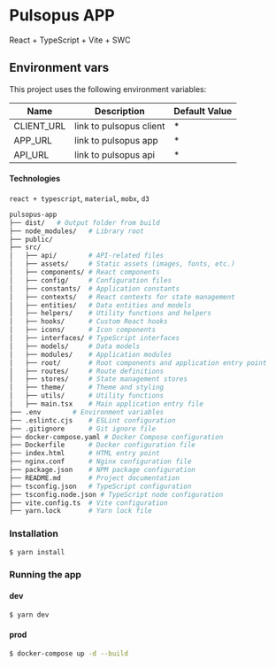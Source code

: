 # Pulsopus APP
React + TypeScript + Vite + SWC

## Environment vars
This project uses the following environment variables:

| Name        | Description                 | Default Value |
|-------------|-----------------------------|---------------|
| CLIENT_URL  | link to pulsopus client     | *             |
| APP_URL     | link to pulsopus app        | *             |
| API_URL     | link to pulsopus api        | *             |

#### Technologies
`react + typescript`, `material`, `mobx`, `d3`

```sh
pulsopus-app
├── dist/   # Output folder from build
├── node_modules/   # Library root
├── public/
├── src/
│   ├── api/        # API-related files
│   ├── assets/     # Static assets (images, fonts, etc.)
│   ├── components/ # React components
│   ├── config/     # Configuration files
│   ├── constants/  # Application constants
│   ├── contexts/   # React contexts for state management
│   ├── entities/   # Data entities and models
│   ├── helpers/    # Utility functions and helpers
│   ├── hooks/      # Custom React hooks
│   ├── icons/      # Icon components
│   ├── interfaces/ # TypeScript interfaces
│   ├── models/     # Data models
│   ├── modules/    # Application modules
│   ├── root/       # Root components and application entry point
│   ├── routes/     # Route definitions
│   ├── stores/     # State management stores
│   ├── theme/      # Theme and styling
│   ├── utils/      # Utility functions
│   ├── main.tsx    # Main application entry file
├── .env        # Environment variables
├── .eslintc.cjs    # ESLint configuration
├── .gitignore      # Git ignore file
├── docker-compose.yaml # Docker Compose configuration
├── Dockerfile      # Docker configuration file
├── index.html      # HTML entry point
├── nginx.conf      # Nginx configuration file
├── package.json    # NPM package configuration
├── README.md       # Project documentation
├── tsconfig.json   # TypeScript configuration
├── tsconfig.node.json # TypeScript node configuration
├── vite.config.ts  # Vite configuration
├── yarn.lock       # Yarn lock file
```

### Installation
```sh
$ yarn install
```

### Running the app
#### dev
```sh
$ yarn dev
```

#### prod
```sh
$ docker-compose up -d --build
```